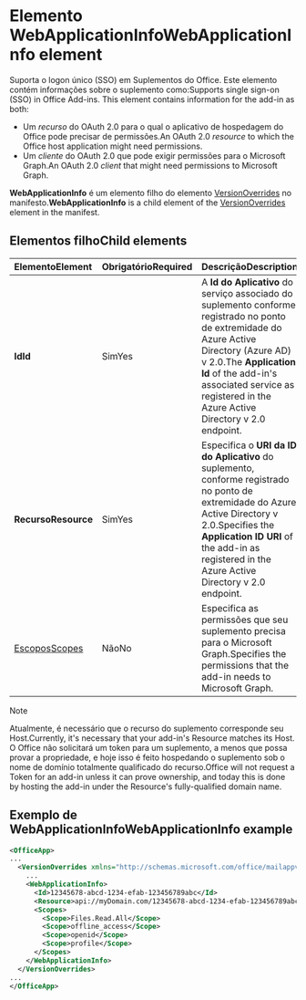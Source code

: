 # <a name="webapplicationinfo-element"></a><span data-ttu-id="de8e0-101">Elemento WebApplicationInfo</span><span class="sxs-lookup"><span data-stu-id="de8e0-101">WebApplicationInfo element</span></span>

<span data-ttu-id="de8e0-102">Suporta o logon único (SSO) em Suplementos do Office. Este elemento contém informações sobre o suplemento como:</span><span class="sxs-lookup"><span data-stu-id="de8e0-102">Supports single sign-on (SSO) in Office Add-ins. This element contains information for the add-in as both:</span></span>

- <span data-ttu-id="de8e0-103">Um *recurso* do OAuth 2.0 para o qual o aplicativo de hospedagem do Office pode precisar de permissões.</span><span class="sxs-lookup"><span data-stu-id="de8e0-103">An OAuth 2.0 *resource* to which the Office host application might need permissions.</span></span>
- <span data-ttu-id="de8e0-104">Um *cliente* do OAuth 2.0 que pode exigir permissões para o Microsoft Graph.</span><span class="sxs-lookup"><span data-stu-id="de8e0-104">An OAuth 2.0 *client* that might need permissions to Microsoft Graph.</span></span>

<span data-ttu-id="de8e0-105">**WebApplicationInfo** é um elemento filho do elemento [VersionOverrides](versionoverrides.md) no manifesto.</span><span class="sxs-lookup"><span data-stu-id="de8e0-105">**WebApplicationInfo** is a child element of the [VersionOverrides](versionoverrides.md) element in the manifest.</span></span>  

## <a name="child-elements"></a><span data-ttu-id="de8e0-106">Elementos filho</span><span class="sxs-lookup"><span data-stu-id="de8e0-106">Child elements</span></span>

|  <span data-ttu-id="de8e0-107">Elemento</span><span class="sxs-lookup"><span data-stu-id="de8e0-107">Element</span></span> |  <span data-ttu-id="de8e0-108">Obrigatório</span><span class="sxs-lookup"><span data-stu-id="de8e0-108">Required</span></span>  |  <span data-ttu-id="de8e0-109">Descrição</span><span class="sxs-lookup"><span data-stu-id="de8e0-109">Description</span></span>  |
|:-----|:-----|:-----|
|  <span data-ttu-id="de8e0-110">**Id**</span><span class="sxs-lookup"><span data-stu-id="de8e0-110">**Id**</span></span>    |  <span data-ttu-id="de8e0-111">Sim</span><span class="sxs-lookup"><span data-stu-id="de8e0-111">Yes</span></span>   |  <span data-ttu-id="de8e0-112">A **Id do Aplicativo** do serviço associado do suplemento conforme registrado no ponto de extremidade do Azure Active Directory (Azure AD) v 2.0.</span><span class="sxs-lookup"><span data-stu-id="de8e0-112">The **Application Id** of the add-in's associated service as registered in the Azure Active Directory v 2.0 endpoint.</span></span>|
|  <span data-ttu-id="de8e0-113">**Recurso**</span><span class="sxs-lookup"><span data-stu-id="de8e0-113">**Resource**</span></span>  |  <span data-ttu-id="de8e0-114">Sim</span><span class="sxs-lookup"><span data-stu-id="de8e0-114">Yes</span></span>   |  <span data-ttu-id="de8e0-115">Especifica o **URI da ID do Aplicativo** do suplemento, conforme registrado no ponto de extremidade do Azure Active Directory v 2.0.</span><span class="sxs-lookup"><span data-stu-id="de8e0-115">Specifies the **Application ID URI** of the add-in as registered in the Azure Active Directory v 2.0 endpoint.</span></span>|
|  [<span data-ttu-id="de8e0-116">Escopos</span><span class="sxs-lookup"><span data-stu-id="de8e0-116">Scopes</span></span>](scopes.md)                |  <span data-ttu-id="de8e0-117">Não</span><span class="sxs-lookup"><span data-stu-id="de8e0-117">No</span></span>  |  <span data-ttu-id="de8e0-118">Especifica as permissões que seu suplemento precisa para o Microsoft Graph.</span><span class="sxs-lookup"><span data-stu-id="de8e0-118">Specifies the permissions that the add-in needs to Microsoft Graph.</span></span>  |

> [!NOTE] 
> <span data-ttu-id="de8e0-119">Atualmente, é necessário que o recurso do suplemento corresponde seu Host.</span><span class="sxs-lookup"><span data-stu-id="de8e0-119">Currently, it's necessary that your add-in's Resource matches its Host.</span></span> <span data-ttu-id="de8e0-120">O Office não solicitará um token para um suplemento, a menos que possa provar a propriedade, e hoje isso é feito hospedando o suplemento sob o nome de domínio totalmente qualificado do recurso.</span><span class="sxs-lookup"><span data-stu-id="de8e0-120">Office will not request a Token for an add-in unless it can prove ownership, and today this is done by hosting the add-in under the Resource's fully-qualified domain name.</span></span>

## <a name="webapplicationinfo-example"></a><span data-ttu-id="de8e0-121">Exemplo de WebApplicationInfo</span><span class="sxs-lookup"><span data-stu-id="de8e0-121">WebApplicationInfo example</span></span>

```xml
<OfficeApp>
...
  <VersionOverrides xmlns="http://schemas.microsoft.com/office/mailappversionoverrides" xsi:type="VersionOverridesV1_0">
    ...
    <WebApplicationInfo>
      <Id>12345678-abcd-1234-efab-123456789abc</Id>
      <Resource>api://myDomain.com/12345678-abcd-1234-efab-123456789abc<Resource>
      <Scopes>
        <Scope>Files.Read.All</Scope>
        <Scope>offline_access</Scope>
        <Scope>openid</Scope>
        <Scope>profile</Scope>        
      </Scopes>
    </WebApplicationInfo>
  </VersionOverrides>
...
</OfficeApp>
```

